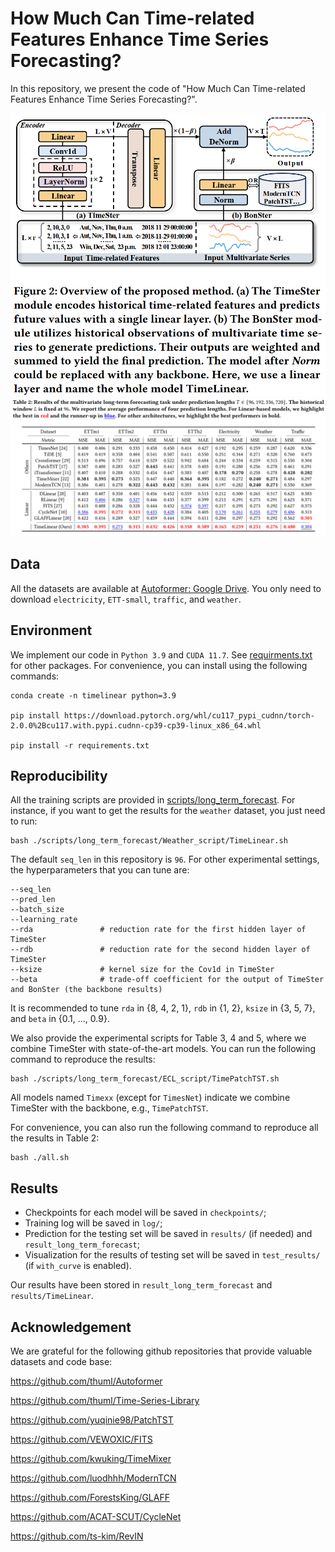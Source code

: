 # How Much Can Time-related Features Enhance Time Series Forecasting?

In this repository, we present the code of "How Much Can Time-related Features Enhance Time Series Forecasting?".

![TimeLinear](./fig/mainfig.png)
![table2](./fig/table2.png)

## Data

All the datasets are available at [Autoformer: Google Drive](https://drive.google.com/drive/folders/1ZOYpTUa82_jCcxIdTmyr0LXQfvaM9vIy). You only need to download `electricity`, `ETT-small`, `traffic`, and `weather`.

## Environment

We implement our code in `Python 3.9` and `CUDA 11.7`. See [requirments.txt](./requirements.txt) for other packages. For convenience, you can install using the following commands:
```
conda create -n timelinear python=3.9

pip install https://download.pytorch.org/whl/cu117_pypi_cudnn/torch-2.0.0%2Bcu117.with.pypi.cudnn-cp39-cp39-linux_x86_64.whl

pip install -r requirements.txt
```

## Reproducibility

All the training scripts are provided in [scripts/long_term_forecast](./scripts/long_term_forecast). For instance, if you want to get the results for the `weather` dataset, you just need to run:
```
bash ./scripts/long_term_forecast/Weather_script/TimeLinear.sh
``` 
The default `seq_len` in this repository is `96`. For other experimental settings, the hyperparameters that you can tune are:
```
--seq_len
--pred_len
--batch_size
--learning_rate
--rda               # reduction rate for the first hidden layer of TimeSter
--rdb               # reduction rate for the second hidden layer of TimeSter
--ksize             # kernel size for the Cov1d in TimeSter
--beta              # trade-off coefficient for the output of TimeSter and BonSter (the backbone results)
```
It is recommended to tune `rda` in {8, 4, 2, 1}, `rdb` in {1, 2}, `ksize` in {3, 5, 7}, and `beta` in {0.1, ..., 0.9}.

We also provide the experimental scripts for Table 3, 4 and 5, where we combine TimeSter with state-of-the-art models. You can run the following command to reproduce the results:

```
bash ./scripts/long_term_forecast/ECL_script/TimePatchTST.sh
```

All models named `Timexx` (except for `TimesNet`) indicate we combine TimeSter with the backbone, e.g., `TimePatchTST`.

For convenience, you can also run the following command to reproduce all the results in Table 2:
```
bash ./all.sh
```

## Results

- Checkpoints for each model will be saved in `checkpoints/`;
- Training log will be saved in `log/`;
- Prediction for the testing set will be saved in `results/` (if needed) and `result_long_term_forecast`;
- Visualization for the results of testing set will be saved in `test_results/` (if `with_curve` is enabled).

Our results have been stored in `result_long_term_forecast` and `results/TimeLinear`.

## Acknowledgement

We are grateful for the following github repositories that provide valuable datasets and code base:

https://github.com/thuml/Autoformer

https://github.com/thuml/Time-Series-Library

https://github.com/yuqinie98/PatchTST

https://github.com/VEWOXIC/FITS

https://github.com/kwuking/TimeMixer

https://github.com/luodhhh/ModernTCN

https://github.com/ForestsKing/GLAFF

https://github.com/ACAT-SCUT/CycleNet

https://github.com/ts-kim/RevIN
